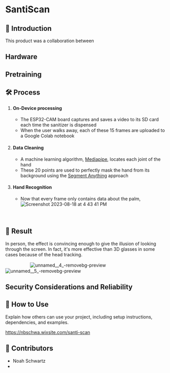 # SantiScan

## 🦠 Introduction
  This product was a collaboration between 

## Hardware

## Pretraining

## 🛠 Process

  1. #### On-Device processing
     - The ESP32-CAM board captures and saves a video to its SD card each time the sanitizer is dispensed
     - When the user walks away, each of these 15 frames are uploaded to a Google Colab notebook
  2. #### Data Cleaning 
     - A machine learning algorithm, [Mediapipe](https://google.github.io/mediapipe/solutions/face_mesh.html), locates each joint of the hand
     - These 20 points are used to perfectly mask the hand from its background using the [Segment Anything](https://github.com/facebookresearch/segment-anything.git) approach
  3. #### Hand Recognition
     - Now that every frame only contains data about the palm, 
     ![Screenshot 2023-08-18 at 4 43 41 PM](https://github.com/NoahBSchwartz/SantiScan/assets/44248582/4ba95f6c-d22e-4841-960e-10981f5f12d1)

ㅤ


## 🎉 Result
In person, the effect is convincing enough to give the illusion of looking through the screen. In fact, it's more effective than 3D glasses in some cases because of the head tracking.

ㅤㅤㅤㅤㅤㅤ![unnamed__4_-removebg-preview](https://github.com/NoahBSchwartz/SantiScan/assets/44248582/3eeae46e-b1d2-4cdd-91ca-6b222211ae1a)
![unnamed__5_-removebg-preview](https://github.com/NoahBSchwartz/SantiScan/assets/44248582/a0088407-cbbc-4115-b61a-0ea14475dcc9)


## Security Considerations and Reliability


## 🚀 How to Use

Explain how others can use your project, including setup instructions, dependencies, and examples.




https://nbschwa.wixsite.com/santi-scan

## 👥 Contributors

- Noah Schwartz
- 
